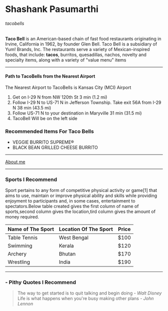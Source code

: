 # Shashank Pasumarthi
###### tacobells

**Taco Bell** is an American-based chain of fast food restaurants originating in Irvine, California in 1962, by founder Glen Bell. Taco Bell is a subsidiary of Yum! Brands, Inc. The restaurants serve a variety of Mexican-inspired foods, that include: **tacos**, burritos, quesadillas, nachos, novelty and specialty items, along with a variety of "value menu" items

***
#### Path to TacoBells from the Nearest Airport 
The Nearest Airport to TacoBells is Kansas City (MCI) Airport
1. Get on I-29 N from NW 120th St  3 min (1.2 mi)
2. Follow I-29 N to US-71 N in Jefferson Township. Take exit 56A from I-29 N  38 min (43.5 mi)
3. Follow US-71 N to your destination in Maryville  31 min (31.5 mi)
4. TacoBell Will be on the left side 

### Recommended Items For Taco Bells
* VEGGIE BURRITO SUPREME®
* BLACK BEAN GRILLED CHEESE BURRITO
***
[About me](AboutMe.md)

***
### Sports I Recommend
Sport pertains to any form of competitive physical activity or game[1] that aims to use, maintain or improve physical ability and skills while providing enjoyment to participants and, in some cases, entertainment to spectators.Below table created gives the first column of name of sports,second column gives the location,tird column gives the amount of money required.

| Name of The Sport   | Location Of The Sport     | Price |
|---------------------|---------------------------|-------|
| Table Tennis        |  West Bengal              | $100  |
| Swimming            |  Kerala                   | $120  |
| Archery             |  Bhutan                   | $170  |
| Wrestling           |  India                    | $190  |

***

### - Pithy Quotes I Recommend
 > The way to get started is to quit talking and begin doing - *Walt Disney*
 > Life is what happens when you're busy making other plans - *John Lennon*

